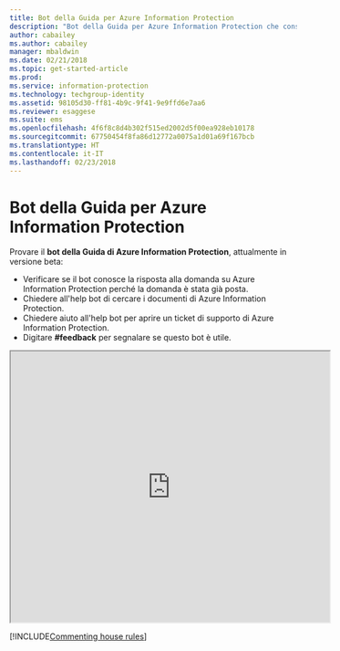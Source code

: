 ```yaml
---
title: Bot della Guida per Azure Information Protection
description: "Bot della Guida per Azure Information Protection che consente di rispondere alle domande, cercare i documenti o aprire un ticket di supporto se è necessario il supporto tecnico."
author: cabailey
ms.author: cabailey
manager: mbaldwin
ms.date: 02/21/2018
ms.topic: get-started-article
ms.prod: 
ms.service: information-protection
ms.technology: techgroup-identity
ms.assetid: 98105d30-ff81-4b9c-9f41-9e9ffd6e7aa6
ms.reviewer: esaggese
ms.suite: ems
ms.openlocfilehash: 4f6f8c8d4b302f515ed2002d5f00ea928eb10178
ms.sourcegitcommit: 67750454f8fa86d12772a0075a1d01a69f167bcb
ms.translationtype: HT
ms.contentlocale: it-IT
ms.lasthandoff: 02/23/2018
---
```

# <a name="help-bot-for-azure-information-protection"></a>Bot della Guida per Azure Information Protection

Provare il **bot della Guida di Azure Information Protection**, attualmente in versione beta:

- Verificare se il bot conosce la risposta alla domanda su Azure Information Protection perché la domanda è stata già posta.
- Chiedere all'help bot di cercare i documenti di Azure Information Protection.
- Chiedere aiuto all'help bot per aprire un ticket di supporto di Azure Information Protection.
- Digitare **#feedback** per segnalare se questo bot è utile.


<iframe width="560" height="475" src="https://webchat.botframework.com/embed/AIPformalBOT?s=SwZOTnCyj6w.cwA.zYE.Wdf87z08R7NHjtaev84v0nLC0urEfQJ2_5bUgvtIR9Q"></iframe>


[!INCLUDE[Commenting house rules](../includes/houserules.md)]
